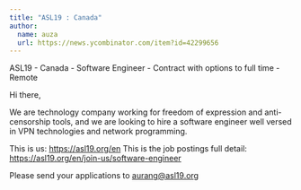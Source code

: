 ```yaml
---
title: "ASL19 : Canada"
author:
  name: auza
  url: https://news.ycombinator.com/item?id=42299656
---
```

ASL19 - Canada - Software Engineer - Contract with options to full time - Remote

Hi there,

We are technology company working for freedom of expression and anti-censorship tools, and we are looking to hire a software engineer well versed in VPN technologies and network programming.

This is us: <a href="https:&#x2F;&#x2F;asl19.org&#x2F;en" rel="nofollow">https:&#x2F;&#x2F;asl19.org&#x2F;en</a>
This is the job postings full detail: <a href="https:&#x2F;&#x2F;asl19.org&#x2F;en&#x2F;join-us&#x2F;software-engineer" rel="nofollow">https:&#x2F;&#x2F;asl19.org&#x2F;en&#x2F;join-us&#x2F;software-engineer</a>

Please send your applications to aurang@asl19.org
<JobApplication />
